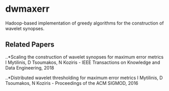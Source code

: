 # dwmaxerr
Hadoop-based implementation of greedy algorithms for the construction of wavelet synopses.

Related Papers
---------------
..*Scaling the construction of wavelet synopses for maximum error metrics
I Mytilinis, D Tsoumakos, N Koziris - IEEE Transactions on Knowledge and Data Engineering, 2018

..*Distributed wavelet thresholding for maximum error metrics
I Mytilinis, D Tsoumakos, N Koziris - Proceedings of the ACM SIGMOD, 2016
